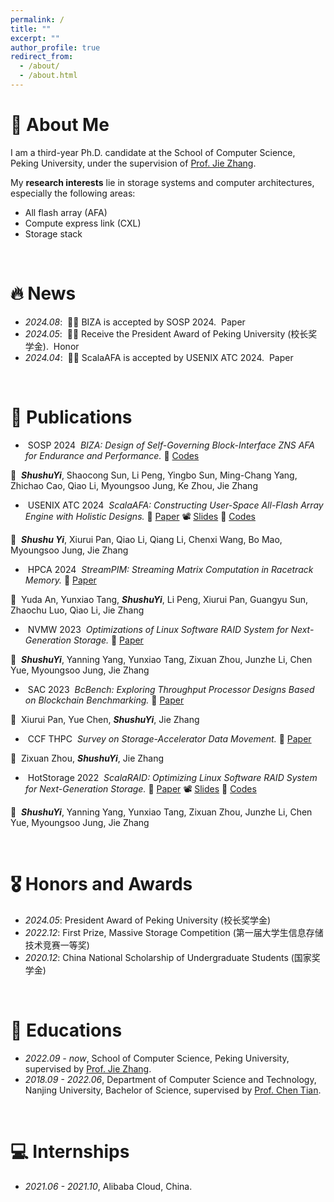 ```yaml
---
permalink: /
title: ""
excerpt: ""
author_profile: true
redirect_from: 
  - /about/
  - /about.html
---
```


<span class='anchor' id='about-me'></span>
# 👋 About Me
I am a third-year Ph.D. candidate at the School of Computer Science, Peking University, 
under the supervision of [Prof. Jie Zhang](https://jiezhang-camel.github.io). 

My **research interests** lie in storage systems and computer architectures, especially the following areas:

- All flash array (AFA)
- Compute express link (CXL)
- Storage stack

<br/>

# 🔥 News
- *2024.08*: &nbsp;🎉🎉 BIZA is accepted by SOSP 2024. <font class="news-tag-paper">&nbsp;Paper&nbsp;</font>
- *2024.05*: &nbsp;🎉🎉 Receive the President Award of Peking University (校长奖学金). <font class="news-tag-honor">&nbsp;Honor&nbsp;</font>
- *2024.04*: &nbsp;🎉🎉 ScalaAFA is accepted by USENIX ATC 2024. <font font class="news-tag-paper">&nbsp;Paper&nbsp;</font>

<br/>

# 📝 Publications 
- <div><font class="publication-tag-conf">&nbsp;SOSP 2024&nbsp;</font>&nbsp;<i>BIZA: Design of Self-Governing Block-Interface ZNS AFA for Endurance and Performance.</i>&nbsp;📁&nbsp;<a href="https://github.com/ChaseLab-PKU/BIZA">Codes</a></div>
👤&nbsp; ***ShushuYi***, Shaocong Sun, Li Peng, Yingbo Sun, Ming-Chang Yang, Zhichao Cao, Qiao Li, Myoungsoo Jung, Ke Zhou, Jie Zhang
<br/>
- <div><font class="publication-tag-conf">&nbsp;USENIX ATC 2024&nbsp;</font>&nbsp;<i>ScalaAFA: Constructing User-Space All-Flash Array Engine with Holistic Designs.</i>&nbsp;📄&nbsp;<a href="https://www.usenix.org/system/files/atc24-yi-shushu.pdf">Paper</a>&nbsp;📽️&nbsp;<a href="https://www.usenix.org/system/files/atc24_slides-yi-shushu.pdf">Slides</a>&nbsp;📁&nbsp;<a href="https://github.com/ChaseLab-PKU/ScalaAFA">Codes</a></div>
👤&nbsp; ***Shushu Yi***, Xiurui Pan, Qiao Li, Qiang Li, Chenxi Wang, Bo Mao, Myoungsoo Jung, Jie Zhang 
<br/>
- <div><font class="publication-tag-conf">&nbsp;HPCA 2024&nbsp;</font>&nbsp;<i>StreamPIM: Streaming Matrix Computation in Racetrack Memory.</i>&nbsp;📄&nbsp;<a href="https://ieeexplore.ieee.org/document/10476415">Paper</a></div>
👤&nbsp; Yuda An, Yunxiao Tang, ***ShushuYi***, Li Peng, Xiurui Pan, Guangyu Sun, Zhaochu Luo, Qiao Li, Jie Zhang 
<br/>
- <div><font class="publication-tag-conf">&nbsp;NVMW 2023&nbsp;</font>&nbsp;<i>Optimizations of Linux Software RAID System for Next-Generation Storage.</i>&nbsp;📄&nbsp;<a href="http://nvmw.ucsd.edu/nvmw2023-program/nvmw2023-paper6-final_version_your_extended_abstract.pdf">Paper</a></div>
👤&nbsp; ***ShushuYi***, Yanning Yang, Yunxiao Tang, Zixuan Zhou, Junzhe Li, Chen Yue, Myoungsoo Jung, Jie Zhang
<br/>
- <div><font class="publication-tag-conf">&nbsp;SAC 2023&nbsp;</font>&nbsp;<i>BcBench: Exploring Throughput Processor Designs Based on Blockchain Benchmarking.</i>&nbsp;📄&nbsp;<a href="https://dl.acm.org/doi/10.1145/3555776.3577701">Paper</a></div>
👤&nbsp; Xiurui Pan, Yue Chen, ***ShushuYi***, Jie Zhang 
<br/>
- <div><font class="publication-tag-journal">&nbsp;CCF THPC&nbsp;</font>&nbsp;<i>Survey on Storage-Accelerator Data Movement.</i>&nbsp;📄&nbsp;<a href="https://link.springer.com/article/10.1007/s42514-022-00112-0">Paper</a></div>
👤&nbsp; Zixuan Zhou, ***ShushuYi***, Jie Zhang 
<br/>
- <div><font class="publication-tag-conf">&nbsp;HotStorage 2022&nbsp;</font>&nbsp;<i>ScalaRAID: Optimizing Linux Software RAID System for Next-Generation Storage.</i>&nbsp;📄&nbsp;<a href="https://dl.acm.org/doi/abs/10.1145/3538643.3539740">Paper</a>&nbsp;📽️&nbsp;<a href="https://www.hotstorage.org/2022/slides/hotstorage22-paper5-presentation_slides.pdf">Slides</a>&nbsp;📁&nbsp;<a href="https://github.com/ChaseLab-PKU/ScalaRAID">Codes</a></div>
👤&nbsp; ***ShushuYi***, Yanning Yang, Yunxiao Tang, Zixuan Zhou, Junzhe Li, Chen Yue, Myoungsoo Jung, Jie Zhang 

<br/>

# 🎖 Honors and Awards
- *2024.05*: President Award of Peking University (校长奖学金)
- *2022.12*: First Prize, Massive Storage Competition (第一届大学生信息存储技术竞赛一等奖)
- *2020.12*: China National Scholarship of Undergraduate Students (国家奖学金)

<br/>

# 📖 Educations
- *2022.09 - now*, School of Computer Science, Peking University, supervised by [Prof. Jie Zhang](https://jiezhang-camel.github.io). 
- *2018.09 - 2022.06*, Department of Computer Science and Technology, Nanjing University, Bachelor of Science, supervised by [Prof. Chen Tian](https://cs.nju.edu.cn/tianchen/index.htm).

<br/>

# 💻 Internships
- *2021.06 - 2021.10*, Alibaba Cloud, China.